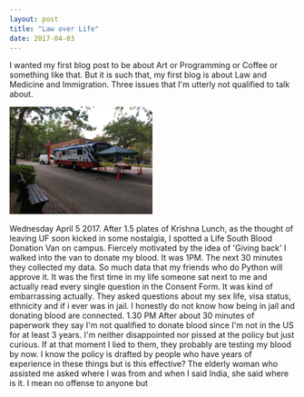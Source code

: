 ```yaml
---
layout: post
title: "Law over Life"
date: 2017-04-03
---
```


I wanted my first blog post to be about Art or Programming or Coffee or something like that.
But it is such that, my first blog is about Law and Medicine and Immigration. Three issues that I'm utterly not qualified to talk about.

<!-- [Life South Van](/assets/img/hp_gallery_tn/bloodvan.JPG) -->
<img style="width:50%" src="/assets/img/hp_gallery_tn/bloodvan.JPG"/>

Wednesday April 5 2017. After 1.5 plates of Krishna Lunch, as the thought of leaving UF soon kicked in some nostalgia, I spotted a Life South Blood Donation Van on campus. Fiercely motivated by the idea of 'Giving back' I walked into the van to donate my blood.
It was 1PM.
The next 30 minutes they collected my data. So much data that my friends who do Python will approve it. It was the first time in my life someone sat next to me and actually read every single question in the Consent Form. It was kind of embarrassing actually. They asked questions about my sex life, visa status, ethnicity and if i ever was in jail. I honestly do not know how being in jail and donating blood are connected.
1.30 PM
After about 30 minutes of paperwork they say I'm not qualified to donate blood since I'm not in the US for at least 3 years. I'm neither disappointed nor pissed at the policy but just curious. If at that moment I lied to them, they probably are testing my blood by now. I know the policy is drafted by people who have years of experience in these things but is this effective?
The elderly woman who assisted me asked where I was from and when I said India, she said where is it. I mean no offense to anyone but
